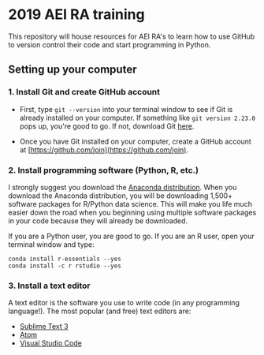 # 2019 AEI RA training

This repository will house resources for AEI RA's to learn how to use GitHub to version control their code and start programming in Python.

## Setting up your computer

### 1. Install Git and create GitHub account

- First, type `git --version` into your terminal window to see if Git is already installed on your computer. If something like `git version 2.23.0` pops up, you're good to go. If not, download Git [here](https://git-scm.com/downloads).

- Once you have Git installed on your computer, create a GitHub account at [https://github.com/join](https://github.com/join).

### 2. Install programming software (Python, R, etc.)

I strongly suggest you download the [Anaconda distribution](https://www.anaconda.com/distribution/). When you download the Anaconda distribution, you will be downloading 1,500+ software packages for R/Python data science. This will make you life much easier down the road when you beginning using multiple software packages in your code because they will already be downloaded.

If you are a Python user, you are good to go. If you are an R user, open your terminal window and type:
```
conda install r-essentials --yes
conda install -c r rstudio --yes
```


### 3. Install a text editor

A text editor is the software you use to write code (in any programming language!). The most popular (and free) text editors are:
- [Sublime Text 3](https://www.sublimetext.com/)
- [Atom](https://atom.io/)
- [Visual Studio Code](https://visualstudio.microsoft.com/)



